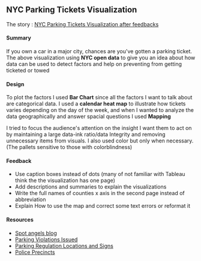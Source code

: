 ## NYC Parking Tickets Visualization

The story : [NYC Parking Tickets Visualization after feedbacks](https://public.tableau.com/profile/anouar.zbaida#!/vizhome/NYCParkingTicketsVizF/V2)

#### Summary

If you own a car in a major city, chances are you've gotten a parking ticket. The above visualization using **NYC open data** to give you an idea about how data can be used to detect factors and help on preventing from getting ticketed or towed

#### Design

To plot the factors I used **Bar Chart** since all the factors I want to talk about are categorical data.
I used a **calendar heat map** to illustrate how tickets varies depending on the day of the week, and when I wanted to analyze the data geographically and answer spacial questions I used **Mapping**

I tried to focus the audience's attention on the insight I want them to act on by maintaining a large data-ink ratio/data Integrity and removing unnecessary items from visuals. I also used color but only when necessary. (The pallets sensitive to those with colorblindness)

#### Feedback

- Use caption boxes instead of dots (many of not familiar with Tableau think the the visualization has one page)
- Add descriptions and summaries to explain the visualizations
- Write the full names of counties x axis in the second page instead of abbreviation
- Explain How to use the map and correct some text errors or reformat it

#### Resources

- [Spot angels blog](https://www.spotangels.com/blog/)
- [Parking Violations Issued](https://data.cityofnewyork.us/City-Government/Parking-Violations-Issued-Fiscal-Year-2018/pvqr-7yc4)
- [Parking Regulation Locations and Signs](https://data.cityofnewyork.us/Transportation/Parking-Regulation-Locations-and-Signs/xswq-wnv9)
- [Police Precincts](https://data.cityofnewyork.us/Public-Safety/Police-Precincts/78dh-3ptz)
